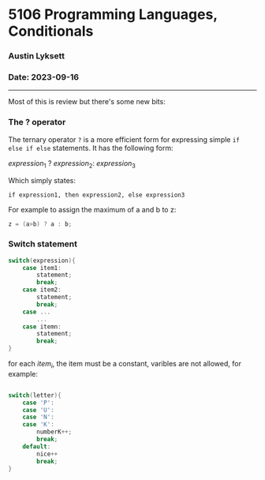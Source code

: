 # 5106 Programming Languages, Conditionals
### Austin Lyksett
### Date: 2023-09-16

---

Most of this is review but there's some new bits:

### The ? operator 

The ternary operator `?` is a more efficient form for expressing simple `if else if else` statements. It has the following form:

$expression_1\  ?\  expression_2: \ expression_3$

Which simply states:

`if expression1, then expression2, else expression3`

For example to assign the maximum of a and b to z:

```C
z = (a>b) ? a : b;
```

### Switch statement

```C
switch(expression){
    case item1:
        statement;
        break;
    case item2:
        statement;
        break;
    case ...
        ...
    case itemn:
        statement;
        break;    
}

```

for each $item_i$, the item must be a constant, varibles are not allowed, for example:

```C

switch(letter){
    case 'P':
    case 'U':
    case 'N':
    case 'K':
        numberK++;
        break;
    default:
        nice++
        break;
}

```






